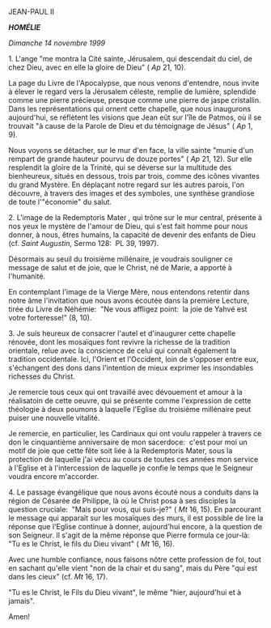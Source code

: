 JEAN-PAUL II

***HOMÉLIE***

*Dimanche 14 novembre 1999*

1. L'ange "me montra la Cité sainte, Jérusalem, qui descendait du ciel, de chez Dieu, avec en elle la gloire de Dieu" ( *Ap* 21, 10).

La page du Livre de l'Apocalypse, que nous venons d'entendre, nous invite à élever le regard vers la Jérusalem céleste, remplie de lumière, splendide comme une pierre précieuse, presque comme une pierre de jaspe cristallin. Dans les représentations qui ornent cette chapelle, que nous inaugurons aujourd'hui, se réflètent les visions que Jean eût sur l'île de Patmos, où il se trouvait "à cause de la Parole de Dieu et du témoignage de Jésus" ( *Ap* 1, 9).

Nous voyons se détacher, sur le mur d'en face, la ville sainte "munie d'un rempart de grande hauteur pourvu de douze portes" ( *Ap* 21, 12). Sur elle resplendit la gloire de la Trinité, qui se déverse sur la multitude des bienheureux, situés en dessous, trois par trois, comme des icônes vivantes du grand Mystère. En déplaçant notre regard sur les autres parois, l'on découvre, à travers des images et des symboles, une synthèse grandiose de toute l'"économie" du salut.

2. L'image de la Redemptoris Mater *,* qui trône sur le mur central, présente à nos yeux le mystère de l'amour de Dieu, qui s'est fait homme pour nous donner, à nous, êtres humains, la capacité de devenir des enfants de Dieu (cf. *Saint Augustin*, Sermo 128:  PL 39, 1997).

Désormais au seuil du troisième millénaire, je voudrais souligner ce message de salut et de joie, que le Christ, né de Marie, a apporté à l'humanité.

En contemplant l'image de la Vierge Mère, nous entendons retentir dans notre âme l'invitation que nous avons écoutée dans la première Lecture, tirée du Livre de Néhémie:  "Ne vous affligez point:  la joie de Yahvé est votre forteresse!" (8, 10).

3. Je suis heureux de consacrer l'autel et d'inaugurer cette chapelle rénovée, dont les mosaïques font revivre la richesse de la tradition orientale, relue avec la conscience de celui qui connaît également la tradition occidentale. Ici, l'Orient et l'Occident, loin de s'opposer entre eux, s'échangent des dons dans l'intention de mieux exprimer les insondables richesses du Christ.

Je remercie tous ceux qui ont travaillé avec dévouement et amour à la réalisatoin de cette oeuvre, qui se présente comme l'expression de cette théologie à deux poumons à laquelle l'Eglise du troisième millénaire peut puiser une nouvelle vitalité.

Je remercie, en particulier, les Cardinaux qui ont voulu rappeler à travers ce don le cinquantième anniversaire de mon sacerdoce:  c'est pour moi un motif de joie que cette fête soit liée à la Redemptoris Mater, sous la protection de laquelle j'ai vécu au cours de toutes ces années mon service à l'Eglise et à l'intercession de laquelle je confie le temps que le Seigneur voudra encore m'accorder.

4. Le passage évangélique que nous avons écouté nous a conduits dans la région de Césarée de Philippe, là où le Christ posa à ses disciples la question cruciale:  "Mais pour vous, qui suis-je?" ( *Mt* 16, 15). En parcourant le message qui apparaît sur les mosaïques des murs, il est possible de lire la réponse que l'Eglise continue à donner, aujourd'hui encore, à la question de son Seigneur. Il s'agit de la même réponse que Pierre formula ce jour-là:  "Tu es le Christ, le fils du Dieu vivant" ( *Mt* 16, 16).

Avec une humble confiance, nous faisons nôtre cette profession de foi, tout en sachant qu'elle vient "non de la chair et du sang", mais du Père "qui est dans les cieux" (cf. *Mt* 16, 17).

"Tu es le Christ, le Fils du Dieu vivant", le même "hier, aujourd'hui et à jamais".

Amen!